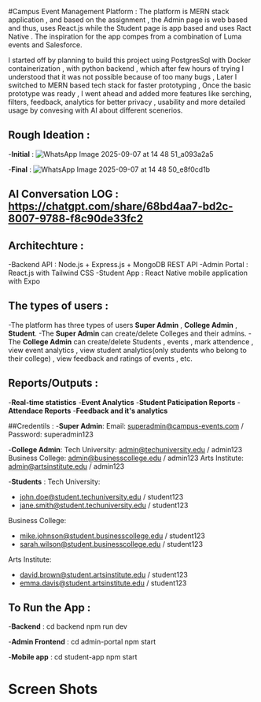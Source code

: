 #Campus Event Management Platform :
The platform is MERN stack application , and based on the assignment , the Admin page is web based and thus, 
uses React.js while the Student page is app based  and uses Ract Native .
The inspiration for the app compes from a combination of Luma events and Salesforce.

I started off by planning to build this project using PostgresSql with Docker containerization , with python
backend , which after few hours of trying I understood that it was not possible because of too many bugs ,
Later I switched to MERN based tech stack for faster prototyping , Once the basic prototype was ready , 
I went ahead and added more features like serching, filters, feedback, analytics for better privacy , usability and more 
detailed usage by convesing with AI about different scenerios.



## Rough Ideation :
-**Initial** :
![WhatsApp Image 2025-09-07 at 14 48 51_a093a2a5](https://github.com/user-attachments/assets/7fbe74b5-e800-4735-8dab-3c50fecce088)

-**Final** :
![WhatsApp Image 2025-09-07 at 14 48 50_e8f0cd1b](https://github.com/user-attachments/assets/20bbefbd-62d2-46c8-accc-4356b1f90a2c)



## AI Conversation LOG : https://chatgpt.com/share/68bd4aa7-bd2c-8007-9788-f8c90de33fc2


## Architechture :
-Backend API : Node.js + Express.js + MongoDB REST API
-Admin Portal : React.js with Tailwind CSS
-Student App : React Native mobile application with Expo



## The types of users :
-The platform has three types of users **Super Admin** , **College Admin** , **Student**.
-The **Super Admin** can create/delete Colleges and their admins.
-The **College Admin** can create/delete Students , events , mark attendence , view event analytics , 
view student analytics(only students who belong to their college) , view feedback and ratings of events , etc.



## Reports/Outputs :
-**Real-time statistics**
-**Event Analytics**
-**Student Paticipation Reports**
-**Attendace Reports**
-**Feedback and it's analytics**



##Credentils :
-**Super Admin**: Email: superadmin@campus-events.com / Password: superadmin123

-**College Admin**:
Tech University: admin@techuniversity.edu / admin123
Business College: admin@businesscollege.edu / admin123
Arts Institute: admin@artsinstitute.edu / admin123

-**Students** :
Tech University:
- john.doe@student.techuniversity.edu / student123
- jane.smith@student.techuniversity.edu / student123

Business College:
- mike.johnson@student.businesscollege.edu / student123
- sarah.wilson@student.businesscollege.edu / student123

Arts Institute:
- david.brown@student.artsinstitute.edu / student123
- emma.davis@student.artsinstitute.edu / student123




## To Run the App :
-**Backend** :
cd backend
npm run dev

-**Admin Frontend** :
cd admin-portal
npm start

-**Mobile app** :
cd student-app
npm start






# Screen Shots


